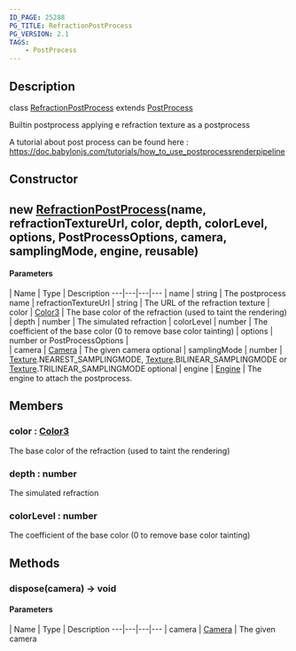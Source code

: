 ```yaml
---
ID_PAGE: 25288
PG_TITLE: RefractionPostProcess
PG_VERSION: 2.1
TAGS:
    - PostProcess
---
```

## Description

class [RefractionPostProcess](/classes/2.5/RefractionPostProcess) extends [PostProcess](/classes/2.5/PostProcess)

Builtin postprocess applying e refraction texture as a postprocess

A tutorial about post process can be found here : https://doc.babylonjs.com/tutorials/how_to_use_postprocessrenderpipeline

## Constructor

## new [RefractionPostProcess](/classes/2.5/RefractionPostProcess)(name, refractionTextureUrl, color, depth, colorLevel, options, PostProcessOptions, camera, samplingMode, engine, reusable)



#### Parameters
 | Name | Type | Description
---|---|---|---
 | name | string |     The postprocess name
 | refractionTextureUrl | string |     The URL of the refraction texture
 | color | [Color3](/classes/2.5/Color3) |     The base color of the refraction (used to taint the rendering)
 | depth | number |     The simulated refraction
 | colorLevel | number |     The coefficient of the base color (0 to remove base color tainting)
 | options | number or PostProcessOptions |  
 | camera | [Camera](/classes/2.5/Camera) |     The given camera
optional | samplingMode | number |     [Texture](/classes/2.5/Texture).NEAREST_SAMPLINGMODE, [Texture](/classes/2.5/Texture).BILINEAR_SAMPLINGMODE or [Texture](/classes/2.5/Texture).TRILINEAR_SAMPLINGMODE
optional | engine | [Engine](/classes/2.5/Engine) |     The engine to attach the postprocess.
## Members

### color : [Color3](/classes/2.5/Color3)

The base color of the refraction (used to taint the rendering)

### depth : number

The simulated refraction

### colorLevel : number

The coefficient of the base color (0 to remove base color tainting)

## Methods

### dispose(camera) &rarr; void



#### Parameters
 | Name | Type | Description
---|---|---|---
 | camera | [Camera](/classes/2.5/Camera) |     The given camera

